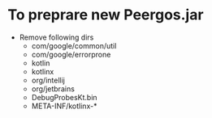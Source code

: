 # To preprare new Peergos.jar
* Remove following dirs
  * com/google/common/util
  * com/google/errorprone
  * kotlin
  * kotlinx
  * org/intellij
  * org/jetbrains
  * DebugProbesKt.bin
  * META-INF/kotlinx-*
